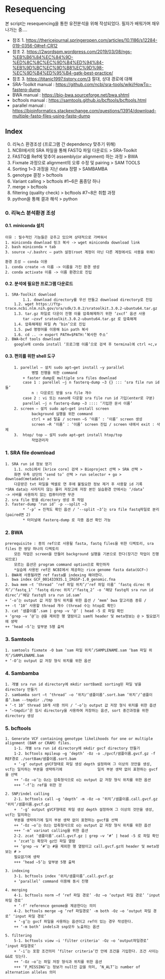 # Resequencing
본 script는 resequencing을 통한 유전분석을 위해 작성되었다. 필자가 배워가며 채우나가는 중....
 + 참조 1. https://thericejournal.springeropen.com/articles/10.1186/s12284-019-0356-0#ref-CR12
 + 참조 2. https://2wordspm.wordpress.com/2019/03/08/ngs-%EB%B6%84%EC%84%9D-%ED%8C%8C%EC%9D%B4%ED%94%84-%EB%9D%BC%EC%9D%B8%EC%9D%98-%EC%9D%B4%ED%95%B4-gatk-best-practice/
 + 참조 3. https://titanic1997.tistory.com/3	 절대, 상대 경로에 대해
 + SRA-Toolkit manual : https://github.com/ncbi/sra-tools/wiki/HowTo:-fasterq-dump 
 + BWA manual : https://bio-bwa.sourceforge.net/bwa.shtml
 + bcftools manual : https://samtools.github.io/bcftools/bcftools.html
 + parallel manual : https://bioinformatics.stackexchange.com/questions/13914/download-multiple-fastq-files-using-fastq-dump
 
## Index

0. 리눅스 환경조성 (프로그램 간 dependency 맞추기 위해)
1. NCBI에서의 SRA 파일을 통해 FASTQ 파일 다운로드 > SRA-Toolkit
2. FASTQ를 Ref에 맞추어 assembly(or alignment) 하는 과정 > BWA
3. Fixmate 과정으로 alignment의 오류 수정 및 pairing > SAM TOOLS
4. Sorting 1~3 과정을 지난 data 정렬 > SAMBAMBA
5. genotype 결정 > bcftools
6. Variant calling > bcftools             #1~6은 품종당 하나
7. merge > bcftools
8. filtering (quality check) > bcftools    #7~8은 취합 과정
9. python을 통해 결과 해석 > python

### 0. 리눅스 분석환경 조성 

#### 0.1. miniconda 설치
	이유 : 필수적인 기능들은 갖추고 있으며 상대적으로 가벼워서
	1. miniconda download 링크 복사 -> wget miniconda download link
	2. bash miniconda + tab
	3. source ~/.bashrc – path 설정(root 계정이 아닌 다른 계정에서도 사용을 위해)

	환경 조성 – conda 이용
	1. conda create –n 이름 -> 이름을 가진 환경 생성
	2. conda activate 이름 -> 이름 환경으로 진입

#### 0.2. 분석에 필요한 프로그램 다운로드
	1. SRA-Toolkit download	
    		1.1. download directory를 우선 만들고 download directory로 진입
		1.2. wget https://ftp-trace.ncbi.nlm.nih.gov/sra/sdk/3.0.2/sratoolkit.3.0.2-ubuntu64.tar.gz
		1.3. tar.gz 파일로 다운이 진행 이를 압축해제하기 위한 ‘zxcf’ 옵션 사용
			tar –zxvf sratoolkit.3.0.2-ubuntu64.tar.gz 로 압축해제
		1.4. 압축해제된 파일 內 ‘bin’으로 진입
		1.5. pwd 명령어를 이용해 bin path 복사
		1.6. cd .. -> export PATH=$PATH:‘복사한 주소’
	2. BWA~bcf tools download
		google에 conda install ‘프로그램 이름’으로 검색 후 terminal에 ctrl +c,v
		
#### 0.3. 편의를 위한 shell 도구
		1. parellel – 설치 sudo apt–get install –y parallel      
				병렬 진행을 위한 command
			+ faster dump로 multiple sra files download
			case 1 : parellel –j n fasterq-dump –3 {} ::: ‘sra file run id들’
				n : 다운로드 받을 sra file 개수  
			case 2 : vi 또는 nano에 다운할 sra file run id 기입(enter로 구분)
			parellel –j n fasterq-dump –3 :::: ‘기입한 문서 이름’
		2. screen – 설치 sudo apt–get install screen
				background 실행을 위한 command
				ctrl + ad 탈출 / screen –S ‘이름’ : ‘이름’ screen 생성 
				screen –R ‘이름’ : ‘이름’ screen 진입 / screen 내에서 exit : 삭제
		3.  htop/ top – 설치 sudo apt–get install htop/top
				작업관리자
    
### 1. SRA file download 
	1. SRA run id 정보 얻기
		1.1. ncbi에서 [krice core] 검색 > Bioproject 선택 > SRA 선택 > 
		화면 우측 상단의 ‘send to’ 선택 > run selector + go > download(metadata) > 
		다운받은 txt 파일을 엑셀로 연 후에 불필요한 정보 제거 후 사용할 id 기록
	*SRA data는 사라지지 않는 물리 저장고에 저장 본인 실습환경 안에서는 ‘/data’
	-> 서버를 사용하지 않는 컴퓨터라면 무관
	2. sra file 받을 directory 생성 후 작업
	3. faster-dump ‘run id’ -p --split –3
			* ‘-p’ = 진척도 확인 옵션 / ‘--split –3’는 sra file fastq파일로 분리(paired면 2)
			* 터미널에 fasterq-dump 로 각종 옵션 확인 가능
   
### 2. BWA      
	prerequisite : 종의 ref으로 사용될 fasta, fastq files을 위한 디렉토리, sra files 한 쌍당 하나의 디렉토리
		모든 작업은 screen을 만들어 background 실행을 기본으로 한다(장기간 작업이 진행되므로)
		모르는 옵션은 program command option으로 확인하자
		*실습에 사용된 ref은 NCBI에서 제공하는 rice genome fasta data(GCF~)
	1. BWA에 사용될려면 ref fasta를 indexing 해야한다. 
	   bwa index GCF_001433935.1_IRGSP-1.0_genomic.fna
	2. bwa mem –t ‘thread’ ‘ref 파일 위치’/‘ref 파일 이름’ ‘fastq direc 위치’/‘fastq_1’ ‘fastq direc 위치’/‘fastq_2’ -o ‘해당 fastq의 sra run id direc’/‘해당 fastq의 sra run id.sam’				
	+ ‘-o’는 output 값 저장 형식 위치를 위한 옵션 / ‘mem’ bwa 알고리즘 종류 / 
	++ -t ‘10’ 사용할 thread 개수 (thread 수는 htop로 확인)
	3. cat ‘샘플이름’.sam | grep –v ‘@’ | head -5 로 파일 확인 
	+ ‘grep –v ’@’는 @을 제외한 행 열람이고 sam의 header 및 meta정보는 @ > 필요없기에 생략
	++ ‘head –5’는 앞부분 5행 출력

### 3. Samtools  
	1. samtools fixmate -O bam ‘sam 파일 위치’/SAMPLENAME.sam ‘bam 파일 위치’/SAMPLENAME.bam 
	+ ‘-O’는 output 값 저장 형식 위치를 위한 옵션 
	
### 4. Sambamba  
	1. 개별 sra run id directory에 mkdir sortBam로 sorting된 파일 넣을 directory 만들기
	2. sambamba sort –t ‘thread’ –o ‘위치/’샘플이름‘.sort.bam ’위치‘/’샘플이름’.bam --tmpdir ./tmp
	+ ‘-t 10’ thread 10개 사용 의미 / ‘-o’는 output 값 저장 형식 위치를 위한 옵션 
	+ ‘—tmpdir’은 임시 directory을 사용하여 저장하는 옵션, sort 중간과정을 위한 directory 생성
	
### 5. bcftools 
	1. Generate VCF containing genotype likelihoods for one or multiple alignment (BAM or CRAM) files.
		1-1. 개별 sra run id directory에 mkdir gvcf directory 만들기
		1-2. bcftools mpileup –g ‘depth’ -Oz -o ./gvcf/샘플이름.gvcf.gz -f REF경로 ./sortBam/샘플이름.sort.bam
		+ ‘-g’ output gVCF형태로 파일 생성 depth 설정하여 그 이상의 것만을 생성, vcf는 일치하는 부분을 생략하기에 				일치 부분 생략 없이 표현하는 gvcf을 선택
		++ ‘-Oz –o’는 Oz는 압축형식으로 o는 output 값 저장 형식 위치를 위한 옵션 
		+++ ‘-f’는 ref을 위한 것

	2. SNP/indel calling
		2-1. bcftools call –g ‘depth’ -m -Oz –o ‘위치’/샘플이름.call.gvcf.gz ‘위치’/샘플이름.gvcf.gz
		+  ‘-g’ output gVCF형태로 파일 생성 depth 설정하여 그 이상의 것만을 생성, vcf는 일치하는 
		부분을 생략하기에 일치 부분 생략 없이 표현하는 gvcf을 선택
		++ ‘-Oz –o’는 Oz는 압축형식으로 o는 output 값 저장 형식 위치를 위한 옵션 
		+++ ‘-m’ varinat calling을 위한 옵션
		2-2. zcat ‘샘플이름’.call.gvcf.gz | grep –v ‘#’ | head -5 로 파일 확인 
		+ ‘zcat’는 확장자 gz인 파일 열람
		++ ‘grep –v ’#’는 #을 제외한 행 열람이고 call.gvcf.gz의 header 및 meta정보는 # > 
		필요없기에 생략
		+++ ‘head –5’는 앞부분 5행 출력

	3. indexing
		3-1. bcftools index ‘위치/샘플이름’.call.gvcf.gz
		+ ‘parallel’ command 이용해 동시 진행

	4. merging
		4-1. bcftools norm –f ‘ref 파일 경로’ -Oz –o ‘output 파일 경로’ ‘input 파일 경로’
		+ ‘-f’ reference genome을 제공한다는 의미
		4-2. bcftools merge –g ‘ref 파일경로’ -m both -Oz –o ‘output 파일 경로’ ‘input 파일 경로’	
		+ ‘-g’는 gvcf 파일을 사용하는 옵션이고 ref이 있는 경우 작성한다.
		++ ‘-m both’ indels과 snp모두 노출하는 옵션
	
	5. filtering
		5-1. bcftools view –i 'filter criteria' -Oz –o ‘output파일경로’ ‘input 파일경로’
		+ ‘-i’는 포함 조건의미 ‘filter criteria’칸 안에 조건을 기입한다. 조건 사이는 &&로 잇는다.
		++ ‘-Oz –o’는 파일 저장 형식과 위치를 위한 옵션
		+++ ‘F_MISSING’는 정보가 null인 값을 의미, ‘N_ALT’는 number of alternation alleles 의미
		
